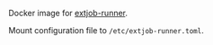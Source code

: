 Docker image for [extjob-runner](https://github.com/antage/extjob-runner).

Mount configuration file to `/etc/extjob-runner.toml`. 
